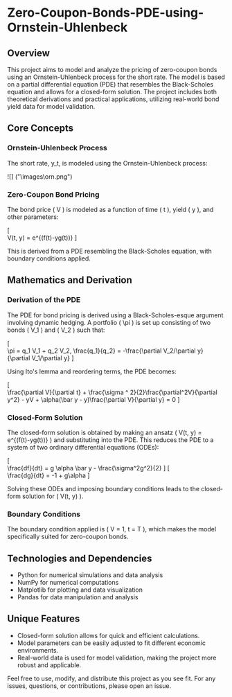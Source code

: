 # Zero-Coupon-Bonds-PDE-using-Ornstein-Uhlenbeck

## Overview

This project aims to model and analyze the pricing of zero-coupon bonds using an Ornstein-Uhlenbeck process for the short rate. The model is based on a partial differential equation (PDE) that resembles the Black-Scholes equation and allows for a closed-form solution. The project includes both theoretical derivations and practical applications, utilizing real-world bond yield data for model validation.

## Core Concepts

### Ornstein-Uhlenbeck Process

The short rate, y_t, is modeled using the Ornstein-Uhlenbeck process:

![] ("\images\orn.png")

### Zero-Coupon Bond Pricing

The bond price \( V \) is modeled as a function of time \( t \), yield \( y \), and other parameters:

\[\
V(t, y) = e^{(f(t)-yg(t))}
\]

This is derived from a PDE resembling the Black-Scholes equation, with boundary conditions applied.

## Mathematics and Derivation

### Derivation of the PDE

The PDE for bond pricing is derived using a Black-Scholes-esque argument involving dynamic hedging. A portfolio \( \\pi \) is set up consisting of two bonds \( V_1 \) and \( V_2 \) such that:

\[\
\\pi = q_1 V_1 + q_2 V_2, \\frac{q_1}{q_2} = -\\frac{\\partial V_2/\\partial y}{\\partial V_1/\\partial y}
\]

Using Ito's lemma and reordering terms, the PDE becomes:

\[\
\\frac{\\partial V}{\\partial t} + \\frac{\\sigma ^ 2}{2}\\frac{\\partial^2V}{\\partial y^2} - yV + \\alpha(\\bar y - y)\\frac{\\partial V}{\\partial y} = 0
\]

### Closed-Form Solution

The closed-form solution is obtained by making an ansatz \( V(t, y) = e^{(f(t)-yg(t))} \) and substituting into the PDE. This reduces the PDE to a system of two ordinary differential equations (ODEs):

\[\
\\frac{df}{dt} = g \\alpha  \\bar y - \\frac{\\sigma^2g^2}{2}
\]
\[\
\\frac{dg}{dt} = -1 + g\\alpha
\]

Solving these ODEs and imposing boundary conditions leads to the closed-form solution for \( V(t, y) \).

### Boundary Conditions

The boundary condition applied is \( V = 1, t = T \), which makes the model specifically suited for zero-coupon bonds.

## Technologies and Dependencies

- Python for numerical simulations and data analysis
- NumPy for numerical computations
- Matplotlib for plotting and data visualization
- Pandas for data manipulation and analysis

## Unique Features

- Closed-form solution allows for quick and efficient calculations.
- Model parameters can be easily adjusted to fit different economic environments.
- Real-world data is used for model validation, making the project more robust and applicable.


Feel free to use, modify, and distribute this project as you see fit. For any issues, questions, or contributions, please open an issue.
